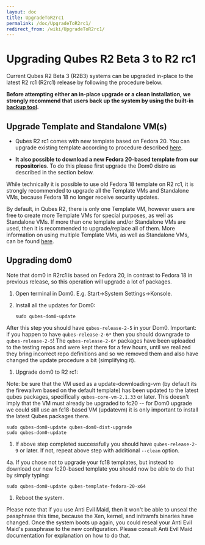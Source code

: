 ```yaml
---
layout: doc
title: UpgradeToR2rc1
permalink: /doc/UpgradeToR2rc1/
redirect_from: /wiki/UpgradeToR2rc1/
---
```


Upgrading Qubes R2 Beta 3 to R2 rc1
===================================

Current Qubes R2 Beta 3 (R2B3) systems can be upgraded in-place to the latest R2 rc1 (R2rc1) release by following the procedure below.

**Before attempting either an in-place upgrade or a clean installation, we strongly recommend that users back up the system by using the built-in [backup tool](/doc/BackupRestore).**

Upgrade Template and Standalone VM(s)
-------------------------------------

-   Qubes R2 rc1 comes with new template based on Fedora 20. You can upgrade existing template according to procedure described [here](/doc/FedoraTemplateUpgrade).

-   **It also possible to download a new Fedora 20-based template from our repositories**. To do this please first upgrade the Dom0 distro as described in the section below.

While technically it is possible to use old Fedora 18 template on R2 rc1, it is strongly recommended to upgrade all the Template VMs and Standalone VMs, because Fedora 18 no longer receive security updates.

By default, in Qubes R2, there is only one Template VM, however users are free to create more Template VMs for special purposes, as well as Standalone VMs. If more than one template and/or Standalone VMs are used, then it is recommended to upgrade/replace all of them. More information on using multiple Template VMs, as well as Standalone VMs, can be found [here](/doc/SoftwareUpdateVM).

Upgrading dom0
--------------

Note that dom0 in R2rc1 is based on Fedora 20, in contrast to Fedora 18 in previous release, so this operation will upgrade a lot of packages.

1.  Open terminal in Dom0. E.g. Start-\>System Settings-\>Konsole.

1.  Install all the updates for Dom0:

    ```
    sudo qubes-dom0-update
    ```

After this step you should have `qubes-release-2-5` in your Dom0. Important: if you happen to have `qubes-release-2-6*` then you should downgrade to `qubes-release-2-5`! The `qubes-release-2-6*` packages have been uploaded to the testing repos and were kept there for a few hours, until we realized they bring incorrect repo definitions and so we removed them and also have changed the update procedure a bit (simplifying it).

1.  Upgrade dom0 to R2 rc1:

Note: be sure that the VM used as a update-downloading-vm (by default its the firewallvm based on the default template) has been updated to the latest qubes packages, specifically `qubes-core-vm-2.1.33` or later. This doesn't imply that the VM must already be upgraded to fc20 -- for Dom0 upgrade we could still use an fc18-based VM (updatevm) it is only important to install the latest Qubes packages there.

```
sudo qubes-dom0-update qubes-dom0-dist-upgrade
sudo qubes-dom0-update
```

1.  If above step completed successfully you should have `qubes-release-2-9` or later. If not, repeat above step with additional `--clean` option.

4a. If you chose not to upgrade your fc18 templates, but instead to download our new fc20-based template you should now be able to do that by simply typing:

```
sudo qubes-dom0-update qubes-template-fedora-20-x64
```

1.  Reboot the system.

Please note that if you use Anti Evil Maid, then it won't be able to unseal the passphrase this time, because the Xen, kernel, and initramfs binaries have changed. Once the system boots up again, you could reseal your Anti Evil Maid's passphrase to the new configuration. Please consult Anti Evil Maid documentation for explanation on how to do that.
